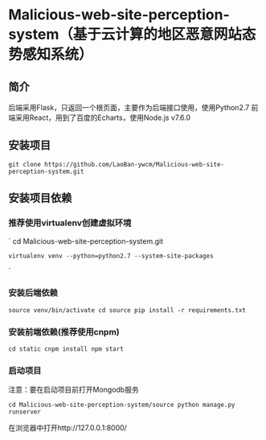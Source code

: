 # Malicious-web-site-perception-system（基于云计算的地区恶意网站态势感知系统）

## 简介

后端采用Flask，只返回一个根页面，主要作为后端接口使用，使用Python2.7
前端采用React，用到了百度的Echarts，使用Node.js v7.6.0

## 安装项目

`
    git clone https://github.com/LaoBan-ywcm/Malicious-web-site-perception-system.git
`

## 安装项目依赖

### 推荐使用virtualenv创建虚拟环境

`
    cd Malicious-web-site-perception-system.git  
    
    virtualenv venv --python=python2.7 --system-site-packages    
    
`

### 安装后端依赖

`
    source venv/bin/activate
    cd source
    pip install -r requirements.txt
`

### 安装前端依赖(推荐使用cnpm)

`
    cd static
    cnpm install
    npm start
`

### 启动项目

注意：要在启动项目前打开Mongodb服务

`
    cd Malicious-web-site-perception-system/source
    python manage.py runserver
`

在浏览器中打开http://127.0.0.1:8000/

